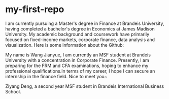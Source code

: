 # my-first-repo
I am currently pursuing a Master's degree in Finance at Brandeis University, having completed a bachelor's degree in Economics at James Madison University. My academic background and coursework have primarily focused on fixed-income markets, corporate finance, data analysis and visualization.
Here is some information about the Github: 

My name is Wang Jianyue, I am currently an MSF student at Brandeis University with a concentration in Corporate Finance. Presently, I am preparing for the FRM and CFA examinations, hoping to enhance my professional qualifications.In terms of my career, I hope I can secure an internship in the finance field. Nice to meet you~

Ziyang Deng, a second year MSF student in Brandeis International Business School. 
